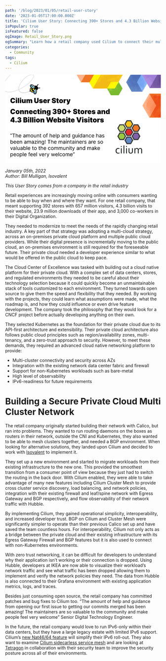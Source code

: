 ```yaml
---
path: '/blog/2023/01/05/retail-user-story'
date: '2023-01-05T17:00:00.000Z'
title: 'Cilium User Story: Connecting 390+ Stores and 4.3 Billion Website Visitors'
isPopular: true
isFeatured: false
ogImage: Retail_User_Story.png
ogSummary: "Learn how a retail company used Cilium to connect their multi cloud environment"
categories:
  - Community
tags:
  - Cilium
---
```


![Cilium User Story: Connecting 390+ Stores and 4.3 Billion Website Visitors](Retail_User_Story.png)

*January 05th, 2022*  
*Author: Bill Mulligan, Isovalent*

*This User Story comes from a company in the retail industry*

Retail experiences are increasingly moving online with consumers wanting to be able to buy when and where they want. For one retail company, that meant supporting 392 stores with 657 million visitors, 4.3  billion visits to their website, 23.9  million downloads of their app, and 3,000 co-workers in their Digital Organization. 

They needed to modernize to meet the needs of the rapidly changing retail industry. A key part of that strategy was adopting a multi-cloud strategy, across an on-premises private cloud platform and multiple public cloud providers. While their digital presence is incrementally moving to the public cloud, an on-premises environment is still required for the foreseeable future. Their private cloud needed a developer experience similar to what would be offered in the public cloud to keep pace.

The Cloud Center of Excellence was tasked with building out a cloud native platform for their private cloud. With a complex set of data centers, stores, and regulated environments they needed to be careful about their technology selection because it could quickly become an unmaintainable stack of tools customized to each environment. They turned towards open source to give them the speed and flexibility that they needed. By working with the projects, they could learn what assumptions were made, what the roadmap is, and how they could influence or even drive feature development. The company took the philosophy that they would look for a CNCF project before actually developing anything on their own.

They selected Kubernetes as the foundation for their private cloud due to its API-first architecture and extensibility. Their private cloud architecture also follows public cloud principles such as region/availability zones, multi-tenancy, and a zero-trust approach to security. However, to meet these demands, they required an advanced cloud native networking platform to provide:

* Multi-cluster connectivity and security across AZs
* Integration with the existing network data center fabric and firewall
* Support for non-Kubernetes workloads such as bare-metal
* High level of observability
* IPv6-readiness for future requirements

# Building a Secure Private Cloud Multi Cluster Network 

The retail company originally started building their network with Calico, but ran into problems. They wanted to run routing daemons on the boxes as routers in their network, outside the CNI and Kubernetes, they also wanted to be able to mesh clusters together, and needed a BGP environment. When looking for alternative solutions, they landed upon Cilium and decided to work with [Isovalent](https://isovalent.com/) to implement it.

They set up a new environment and started to migrate workloads from their existing infrastructure to the new one. This provided the smoothest transition from a consumer point of view because they just had to switch the routing in the back door. With Cilium enabled, they were able to take advantage of many new features including Cilium Cluster Mesh to provide cross cluster service discovery, load balancing, and network policies, integration with their existing firewall and leaf/spine network with Egress Gateway and BGP respectively, and flow observability of their network traffic with Hubble.

By implementing Cilium, they gained operational simplicity, interoperability, and increased developer trust. BGP on Cilium and Cluster Mesh were significantly simpler to operate than their previous Calico set up and have saved the team countless hours. For interoperability, Cilium not only acts as a bridge between the private cloud and their existing infrastructure with its Egress Gateway Firewall and BGP features but it is also used to connect with non-Kubernetes environments.

With zero trust networking, it can be difficult for developers to understand why their application isn’t working or their connection is dropped. Using Hubble, developers at IKEA are now able to visualize their workload’s network traffic and see what traffic has been dropped allowing them to implement and verify the network policies they need. The data from Hubble is also connected to their Grafana environment with existing application metrics, logs, and traces.

Besides just consuming open source, the retail company has committed patches and bug fixes to Cilium too. “The amount of help and guidance from opening our first issue to getting our commits merged has been amazing! The maintainers are so valuable to the community and make people feel very welcome” Senior Digital Technology Engineer.

In the future, the retail company would love to run IPv6-only within their data centers, but they have a large legacy estate with limited IPv6 support. Cilium’s [new Nat46/64 feature](https://isovalent.com/blog/post/cilium-release-112/#nat46-nat64) will simplify their IPv6 roll-out. They also want to examine [Cilium sidecarless service mesh](https://isovalent.com/blog/post/cilium-service-mesh/) and are looking at [Tetragon](https://isovalent.com/blog/post/2022-05-16-tetragon/) in collaboration with their security team to improve the security posture across all of their environments.
